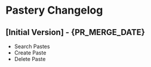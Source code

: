 # Pastery Changelog

## [Initial Version] - {PR_MERGE_DATE}

- Search Pastes
- Create Paste
- Delete Paste